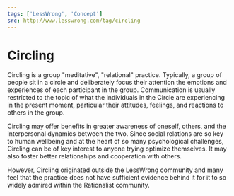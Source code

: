 ```yaml
---
tags: ['LessWrong', 'Concept']
src: http://www.lesswrong.com/tag/circling
---
```


# Circling
Circling is a group "meditative", "relational" practice. Typically, a group of people sit in a circle and deliberately focus their attention the emotions and experiences of each participant in the group. Communication is usually restricted to the topic of what the individuals in the Circle are experiencing in the present moment, particular their attitudes, feelings, and reactions to others in the group.

Circling may offer benefits in greater awareness of oneself, others, and the interpersonal dynamics between the two. Since social relations are so key to human wellbeing and at the heart of so many psychological challenges, Circling can be of key interest to anyone trying optimize themselves. It may also foster better relationships and cooperation with others.

However, Circling originated outside the LessWrong community and many feel that the practice does not have sufficient evidence behind it for it to so widely admired within the Rationalist community.

